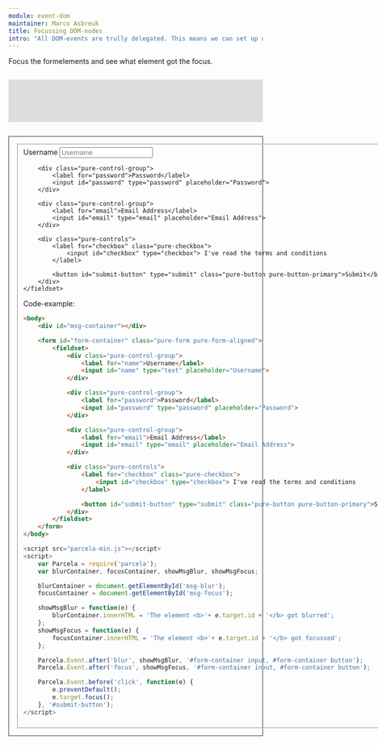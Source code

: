 ```yaml
---
module: event-dom
maintainer: Marco Asbreuk
title: Focussing DOM-nodes
intro: "All DOM-events are trully delegated. This means we can set up only <b>one subscriber</b> for all focus-events. Also notice how we prevent-default the submitbutton and focussed in instead, so we still get a focus-message on that button."
---
```


<style type="text/css">
    #form-container {
        margin-top: 2em;
        min-height: 2.1em;
        border: solid 1px #333;
        padding: 1em;
    }
    #msg-container {
        margin: 2em 0;
        padding: 1em;
        background-color: #ddd;
    }
    #msg-blur, #msg-focus {
        min-height: 2em;
    }
</style>

Focus the formelements and see what element got the focus.

<div id="msg-container">
    <div id="msg-blur"></div>
    <div id="msg-focus"></div>
</div>

<form id="form-container" class="pure-form pure-form-aligned">
    <fieldset>
        <div class="pure-control-group">
            <label for="name">Username</label>
            <input id="name" type="text" placeholder="Username">
        </div>

        <div class="pure-control-group">
            <label for="password">Password</label>
            <input id="password" type="password" placeholder="Password">
        </div>

        <div class="pure-control-group">
            <label for="email">Email Address</label>
            <input id="email" type="email" placeholder="Email Address">
        </div>

        <div class="pure-controls">
            <label for="checkbox" class="pure-checkbox">
                <input id="checkbox" type="checkbox"> I've read the terms and conditions
            </label>

            <button id="submit-button" type="submit" class="pure-button pure-button-primary">Submit</button>
        </div>
    </fieldset>
</form>

Code-example:

```html
<body>
    <div id="msg-container"></div>

    <form id="form-container" class="pure-form pure-form-aligned">
        <fieldset>
            <div class="pure-control-group">
                <label for="name">Username</label>
                <input id="name" type="text" placeholder="Username">
            </div>

            <div class="pure-control-group">
                <label for="password">Password</label>
                <input id="password" type="password" placeholder="Password">
            </div>

            <div class="pure-control-group">
                <label for="email">Email Address</label>
                <input id="email" type="email" placeholder="Email Address">
            </div>

            <div class="pure-controls">
                <label for="checkbox" class="pure-checkbox">
                    <input id="checkbox" type="checkbox"> I've read the terms and conditions
                </label>

                <button id="submit-button" type="submit" class="pure-button pure-button-primary">Submit</button>
            </div>
        </fieldset>
    </form>
</body>
```

```js
<script src="parcela-min.js"></script>
<script>
    var Parcela = require('parcela');
    var blurContainer, focusContainer, showMsgBlur, showMsgFocus;

    blurContainer = document.getElementById('msg-blur');
    focusContainer = document.getElementById('msg-focus');

    showMsgBlur = function(e) {
        blurContainer.innerHTML = 'The element <b>'+ e.target.id + '</b> got blurred';
    };
    showMsgFocus = function(e) {
        focusContainer.innerHTML = 'The element <b>'+ e.target.id + '</b> got focussed';
    };

    Parcela.Event.after('blur', showMsgBlur, '#form-container input, #form-container button');
    Parcela.Event.after('focus', showMsgFocus, '#form-container input, #form-container button');

    Parcela.Event.before('click', function(e) {
        e.preventDefault();
        e.target.focus();
    }, '#submit-button');
</script>
```

<script src="../../dist/parcela-min.js"></script>
<script>
    var Parcela = require('parcela');
    var blurContainer, focusContainer, showMsgBlur, showMsgFocus;

    blurContainer = document.getElementById('msg-blur');
    focusContainer = document.getElementById('msg-focus');

    showMsgBlur = function(e) {
        blurContainer.innerHTML = 'The element <b>'+ e.target.id + '</b> got blurred';
    };
    showMsgFocus = function(e) {
        focusContainer.innerHTML = 'The element <b>'+ e.target.id + '</b> got focussed';
    };

    Parcela.Event.after('blur', showMsgBlur, '#form-container input, #form-container button');
    Parcela.Event.after('focus', showMsgFocus, '#form-container input, #form-container button');

    Parcela.Event.before('click', function(e) {
        e.preventDefault();
        e.target.focus();
    }, '#submit-button');
</script>

